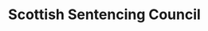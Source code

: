 ---
schema: default
title: Scottish Sentencing Council
description: Non-departmental public body. Part of Scottish Government
logo: ''
type:
- Non-Departmental Public Body
portal_url: ''
org_url: 
twitter_handle: 
wikidata_qid: Q29467963
wdtk_id: 
---